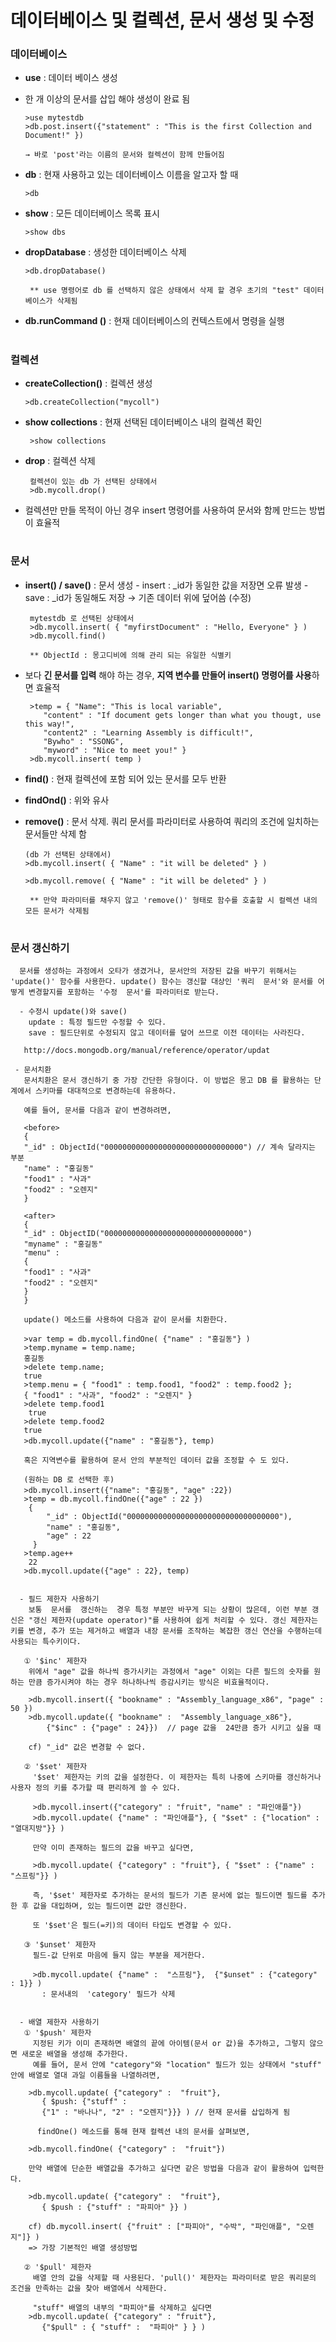 # 데이터베이스 및 컬렉션, 문서 생성 및 수정


### 데이터베이스
 - **use** : 데이터 베이스 생성 
 - 한 개 이상의 문서를 삽입 해야 생성이 완료 됨 
    
       >use mytestdb
       >db.post.insert({"statement" : "This is the first Collection and Document!" })
        
       → 바로 'post'라는 이름의 문서와 컬렉션이 함께 만들어짐 
 
  - **db** : 현재 사용하고 있는 데이터베이스 이름을 알고자 할 때 

        >db
        
  - **show** : 모든 데이터베이스 목록 표시  
  
        >show dbs
   
  - **dropDatabase** : 생성한 데이터베이스 삭제
  
        >db.dropDatabase()
        
         ** use 명령어로 db 를 선택하지 않은 상태에서 삭제 할 경우 초기의 "test" 데이터베이스가 삭제됨

  - **db.runCommand ()** :  현재 데이터베이스의 컨텍스트에서 명령을 실행

#
### 컬렉션
  - **createCollection()** : 컬렉션 생성

        >db.createCollection("mycoll") 
 
  - **show collections** : 현재 선택된 데이터베이스 내의 컬렉션 확인 

         >show collections
 
  - **drop** : 컬렉션 삭제  
  
         컬렉션이 있는 db 가 선택된 상태에서 
         >db.mycoll.drop()
   
  - 컬렉션만 만들 목적이 아닌 경우 insert 명령어를 사용하여 문서와 함께 만드는 방법이 효율적  

#
### 문서    
  -  **insert() / save()** : 문서 생성
    - insert : _id가 동일한 값을 저장면 오류 발생
    - save : _id가 동일해도 저장 → 기존 데이터 위에 덮어씀 (수정)

          mytestdb 로 선택된 상태에서
          >db.mycoll.insert( { "myfirstDocument" : "Hello, Everyone" } )
          >db.mycoll.find()
      
          ** ObjectId : 몽고디비에 의해 관리 되는 유일한 식별키
 
  - 보다 **긴 문서를 입력** 해야 하는 경우, **지역 변수를 만들어 insert() 명령어를 사용**하면 효율적 
 
         >temp = { "Name": "This is local variable", 
            "content" : "If document gets longer than what you thougt, use this way!",
            "content2" : "Learning Assembly is difficult!", 
            "Bywho" : "SSONG", 
            "myword" : "Nice to meet you!" } 
         >db.mycoll.insert( temp ) 
 
   - **find()** : 현재 컬렉션에 포함 되어 있는 문서를 모두 반환 
   - **findOnd()** : 위와 유사 
   
   - **remove()** : 문서 삭제. 쿼리 문서를 파라미터로 사용하여 쿼리의 조건에 일치하는 문서들만 삭제 함 
 
         (db 가 선택된 상태에서)
         >db.mycoll.insert( { "Name" : "it will be deleted" } ) 

         >db.mycoll.remove( { "Name" : "it will be deleted" } ) 
         
          ** 만약 파라미터를 채우지 않고 'remove()' 형태로 함수를 호출할 시 컬렉션 내의 모든 문서가 삭제됨
 
# 
### 문서 갱신하기 
      문서를 생성하는 과정에서 오타가 생겼거나, 문서안의 저장된 값을 바꾸기 위해서는 'update()' 함수를 사용한다. update() 함수는 갱신할 대상인 '쿼리  문서'와 문서를 어떻게 변경할지를 포함하는 '수정  문서'를 파라미터로 받는다.

      - 수정시 update()와 save()
        update : 특정 필드만 수정할 수 있다.
        save : 필드단위로 수정되지 않고 데이터를 덮어 쓰므로 이전 데이터는 사라진다.

       http://docs.mongodb.org/manual/reference/operator/updat
 
     - 문서치환 
       문서치환은 문서 갱신하기 중 가장 간단한 유형이다. 이 방법은 몽고 DB 를 활용하는 단계에서 스키마를 대대적으로 변경하는데 유용하다. 
 
       예를 들어, 문서를 다음과 같이 변경하려면,
 
       <before> 
       { 
       "_id" : ObjectId("0000000000000000000000000000000") // 계속 달라지는 부분 
       "name" : "홍길동" 
       "food1" : "사과" 
       "food2" : "오렌지" 
       }
 
       <after> 
       { 
       "_id" : ObjectID("0000000000000000000000000000000") 
       "myname" : "홍길동" 
       "menu" : 
       { 
       "food1" : "사과" 
       "food2" : "오렌지" 
       } 
       } 
 
       update() 메소드를 사용하여 다음과 같이 문서를 치환한다. 
 
       >var temp = db.mycoll.findOne( {"name" : "홍길동"} ) 
       >temp.myname = temp.name;
       홍길동 
       >delete temp.name;
       true
       >temp.menu = { "food1" : temp.food1, "food2" : temp.food2 };
       { "food1" : "사과", "food2" : "오렌지" } 
       >delete temp.food1
        true 
       >delete temp.food2 
       true 
       >db.mycoll.update({"name" : "홍길동"}, temp) 
  
       혹은 지역변수를 활용하여 문서 안의 부분적인 데이터 값을 조정할 수 도 있다. 
 
       (원하는 DB 로 선택한 후) 
       >db.mycoll.insert({"name": "홍길동", "age" :22}) 
       >temp = db.mycoll.findOne({"age" : 22 }) 
        { 
            "_id" : ObjectId("0000000000000000000000000000000000"), 
            "name" : "홍길동", 
            "age" : 22 
         } 
       >temp.age++ 
        22 
       >db.mycoll.update({"age" : 22}, temp) 
 

      - 필드 제한자 사용하기 
        보통  문서를  갱신하는  경우 특정 부분만 바꾸게 되는 상황이 많은데, 이런 부분 갱신은 "갱신 제한자(update operator)"를 사용하여 쉽게 처리할 수 있다. 갱신 제한자는 키를 변경, 추가 또는 제거하고 배열과 내장 문서를 조작하는 복잡한 갱신 연산을 수행하는데 사용되는 특수키이다.
 
       ① '$inc' 제한자
        위에서 "age" 값을 하나씩 증가시키는 과정에서 "age" 이외는 다른 필드의 숫자를 원하는 만큼 증가시켜야 하는 경우 하나하나씩 증감시키는 방식은 비효율적이다.
  
        >db.mycoll.insert({ "bookname" : "Assembly_language_x86", "page" : 50 })
        >db.mycoll.update({ "bookname" :  "Assembly_language_x86"}, 
            {"$inc" : {"page" : 24}})  // page 값을  24만큼 증가 시키고 싶을 때
 
        cf) "_id" 값은 변경할 수 없다.
 
       ② '$set' 제한자
         '$set' 제한자는 키의 값을 설정한다. 이 제한자는 특히 나중에 스키마를 갱신하거나 사용자 정의 키를 추가할 때 편리하게 쓸 수 있다.

         >db.mycoll.insert({"category" : "fruit", "name" : "파인애플"})
         >db.mycoll.update( {"name" : "파인애플"}, { "$set" : {"location" :  "열대지방"}} )
 
         만약 이미 존재하는 필드의 값을 바꾸고 싶다면,
 
         >db.mycoll.update( {"category" : "fruit"}, { "$set" : {"name" : "스프링"}} )
 
         즉, '$set' 제한자로 추가하는 문서의 필드가 기존 문서에 없는 필드이면 필드를 추가한 후 값을 대입하며, 있는 필드이면 값만 갱신한다.
 
         또 '$set'은 필드(=키)의 데이터 타입도 변경할 수 있다.
 
       ③ '$unset' 제한자
         필드-값 단위로 마음에 들지 않는 부분을 제거한다.
 
         >db.mycoll.update( {"name" :  "스프링"},  {"$unset" : {"category" : 1}} )
           : 문서내의  'category' 필드가 삭제
 
 
      - 배열 제한자 사용하기
       ① '$push' 제한자
         지정된 키가 이미 존재하면 배열의 끝에 아이템(문서 or 값)을 추가하고, 그렇지 않으면 새로운 배열을 생성해 추가한다.
         예를 들어, 문서 안에 "category"와 "location" 필드가 있는 상태에서 "stuff" 안에 배열로 열대 과일 이름들을 나열하려면,
 
        >db.mycoll.update( {"category" :  "fruit"},
           { $push: {"stuff" : 
           {"1" : "바나나", "2" : "오렌지"}}} ) // 현재 문서를 삽입하게 됨
 
          findOne() 메소드를 통해 현재 컬렉션 내의 문서를 살펴보면,

        >db.mycoll.findOne( {"category" :  "fruit"})

        만약 배열에 단순한 배열값을 추가하고 싶다면 같은 방법을 다음과 같이 활용하여 입력한다.

        >db.mycoll.update( {"category" :  "fruit"}, 
           { $push : {"stuff" : "파피아" }} )

        cf) db.mycoll.insert( {"fruit" : ["파피아", "수박", "파인애플", "오렌지"]} ) 
        => 가장 기본적인 배열 생성방법
 
       ② '$pull' 제한자 
         배열 안의 값을 삭제할 때 사용된다. 'pull()' 제한자는 파라미터로 받은 쿼리문의 조건을 만족하는 값을 찾아 배열에서 삭제한다. 
 
         "stuff" 배열의 내부의 "파피아"를 삭제하고 싶다면 
        >db.mycoll.update( {"category" : "fruit"},   
           {"$pull" : { "stuff" :  "파피아" } } ) 
